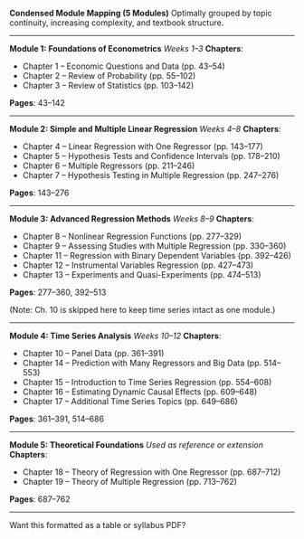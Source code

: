 **Condensed Module Mapping (5 Modules)**
Optimally grouped by topic continuity, increasing complexity, and textbook structure.

---

**Module 1: Foundations of Econometrics**
*Weeks 1–3*
**Chapters**:

* Chapter 1 – Economic Questions and Data (pp. 43–54)
* Chapter 2 – Review of Probability (pp. 55–102)
* Chapter 3 – Review of Statistics (pp. 103–142)

**Pages**: 43–142

---

**Module 2: Simple and Multiple Linear Regression**
*Weeks 4–8*
**Chapters**:

* Chapter 4 – Linear Regression with One Regressor (pp. 143–177)
* Chapter 5 – Hypothesis Tests and Confidence Intervals (pp. 178–210)
* Chapter 6 – Multiple Regressors (pp. 211–246)
* Chapter 7 – Hypothesis Testing in Multiple Regression (pp. 247–276)

**Pages**: 143–276

---

**Module 3: Advanced Regression Methods**
*Weeks 8–9*
**Chapters**:

* Chapter 8 – Nonlinear Regression Functions (pp. 277–329)
* Chapter 9 – Assessing Studies with Multiple Regression (pp. 330–360)
* Chapter 11 – Regression with Binary Dependent Variables (pp. 392–426)
* Chapter 12 – Instrumental Variables Regression (pp. 427–473)
* Chapter 13 – Experiments and Quasi-Experiments (pp. 474–513)

**Pages**: 277–360, 392–513

(Note: Ch. 10 is skipped here to keep time series intact as one module.)

---

**Module 4: Time Series Analysis**
*Weeks 10–12*
**Chapters**:

* Chapter 10 – Panel Data (pp. 361–391)
* Chapter 14 – Prediction with Many Regressors and Big Data (pp. 514–553)
* Chapter 15 – Introduction to Time Series Regression (pp. 554–608)
* Chapter 16 – Estimating Dynamic Causal Effects (pp. 609–648)
* Chapter 17 – Additional Time Series Topics (pp. 649–686)

**Pages**: 361–391, 514–686

---

**Module 5: Theoretical Foundations**
*Used as reference or extension*
**Chapters**:

* Chapter 18 – Theory of Regression with One Regressor (pp. 687–712)
* Chapter 19 – Theory of Multiple Regression (pp. 713–762)

**Pages**: 687–762

---

Want this formatted as a table or syllabus PDF?
